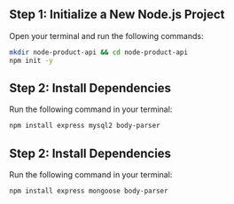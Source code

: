 ## Step 1: Initialize a New Node.js Project

Open your terminal and run the following commands:

```bash
mkdir node-product-api && cd node-product-api
npm init -y
```


## Step 2: Install Dependencies

Run the following command in your terminal:

```bash
npm install express mysql2 body-parser
```


## Step 2: Install Dependencies

Run the following command in your terminal:

```bash
npm install express mongoose body-parser
```



